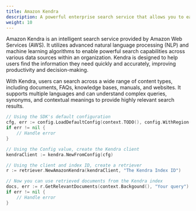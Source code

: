 ```yaml
---
title: Amazon Kendra
description: A powerful enterprise search service that allows you to easily find relevant information from your data using natural language queries.
weight: 10
---
```


Amazon Kendra is an intelligent search service provided by Amazon Web Services (AWS). It utilizes advanced natural language processing (NLP) and machine learning algorithms to enable powerful search capabilities across various data sources within an organization. Kendra is designed to help users find the information they need quickly and accurately, improving productivity and decision-making.

With Kendra, users can search across a wide range of content types, including documents, FAQs, knowledge bases, manuals, and websites. It supports multiple languages and can understand complex queries, synonyms, and contextual meanings to provide highly relevant search results.

```go
// Using the SDK's default configuration
cfg, err := config.LoadDefaultConfig(context.TODO(), config.WithRegion("us-east-1"))
if err != nil {
    // Handle error
}

// Using the Config value, create the Kendra client
kendraClient := kendra.NewFromConfig(cfg)

// Using the client and index ID, create a retriever
r := retriever.NewAmazonKendra(kendraClient, "The Kendra Index ID")

// Now you can use retrieved documents from the Kendra index
docs, err := r.GetRelevantDocuments(context.Backgound(), "Your query")
if err != nil {
    // Handle error
}
```
